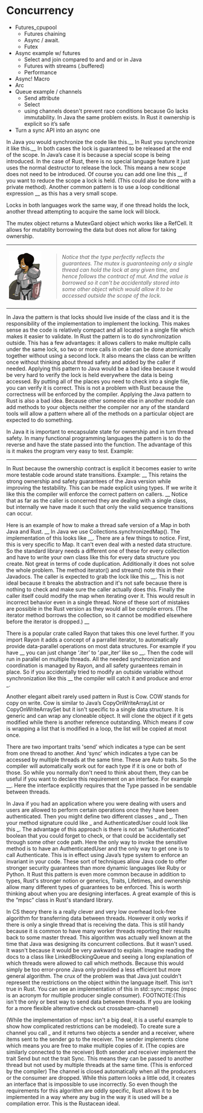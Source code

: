 # Concurrency

  * Futures_cpupool
    * Futures chaining
    * Async / await.
    * Futex
  * Async example w/ futures
    * Select and join compared to and and or in Java 
    * Futures with streams (.buffered)
    * Performance
  * Async! Macro
  * Arc
  * Queue example / channels
    * Send attribute
    * Select
    * using channels doesn't prevent race conditions because Go lacks immutability. In Java the same problem exists. In Rust it ownership is explicit so it’s safe
  * Turn a sync API into an async one

In Java you would synchronize the code like this.__ In Rust you synchronize it like this.__  In both cases the lock is guaranteed to be released at the end of the scope. In Java’s case it is because a special scope is being introduced. In the case of Rust, there is no special language feature it just uses the normal destructor to release the lock. This means a new scope does not need to be introduced. Of course you can add one line this __ if you want to reduce the scope a lock is held. (This could also be done with a private method). Another common pattern is to use a loop conditional expression __ as this has a very small scope.

Locks in both languages work the same way, if one thread holds the lock, another thread attempting to acquire the same lock will block. 

The mutex object returns a MutexGard object which works like a RefCell. It allows for mutablity borrowing the data but does not allow for taking ownership.

<table width="100%">
<tr>
<td> 

![Safety monitor](images/borrow.png)
</td>
<td width="80%">

> *Notice that the type perfectly reflects the guarantees. The mutex is guaranteeing only a single thread can hold the lock at any given time, and hence follows the contract of mut. And the value is borrowed so it can't be accidentally stored into some other object which would allow it to be accessed outside the scope of the lock.*
</td>
</tr>
</table>


In Java the pattern is that locks should live inside of the class and it is the responsibility of the implementation to implement the locking. This makes sense as the code is relatively compact and all located in a single file which makes it easier to validate. In Rust the pattern is to do synchronization outside. This has a few advantages: it allows callers to make multiple calls under the same lock, so two or more calls in order can be done atomically together without using a second lock. It also means the class can be written once without thinking about thread safety and added by the caller if needed. Applying this pattern to Java would be a bad idea because it would be very hard to verify the lock is held everywhere the data is being accessed. By putting all of the places you need to check into a single file, you can verify it is correct. This is not a problem with Rust because the correctness will be enforced by the compiler. Applying the Java pattern to Rust is also a bad idea. Because other someone else in another module can add methods to your objects neither the compiler nor any of the standard tools will allow a pattern where all of the methods on a particular object are expected to do something.


In Java it is important to encapsulate state for ownership and in turn thread safety. In many functional programming languages the pattern is to do the reverse and have the state passed into the function. The advantage of this is it makes the program very easy to test. Example:
___
In Rust because the ownership contract is explicit it becomes easier to write more testable code around state transitions. Example:
__
This retains the strong ownership and safety guarantees of the Java version while improving the testability.
This can be made explicit using types. If we write it like this the compiler will enforce the correct pattern on callers.
__
Notice that as far as the caller is concerned they are dealing with a single class, but internally we have made it such that only the valid sequence transitions can occur.


Here is an example of how to make a thread safe version of a Map in both Java and Rust. __ In Java we use Collections.synchronizedMap(). The implementation of this looks like __. There are a few things to notice. First, this is very specific to Map. It can't even deal with a nested data structure. So the standard library needs a different one of these for every collection and have to write your own class like this for every data structure you create. Not great in terms of code duplication. Additionally it does not solve the whole problem. The method iterator() and stream() note this in their Javadocs. The caller is expected to grab the lock like this __. This is not ideal because it breaks the abstraction and it's not safe because there is nothing to check and make sure the caller actually does this. Finally the caller itself could modify the map when iterating over it. This would result in incorrect behavior even in a single thread. None of these sort of mistakes are possible in the Rust version as they would all be compile errors. (The iterator method borrows the collection, so it cannot be modified elsewhere before the iterator is dropped.) __

There is a popular crate called Rayon that takes this one level further. If you import Rayon it adds a concept of a parrallel iterator, to automatically provide data-parallel operations on most data structures. For example if you have __ you can just change ‘.iter’ to ‘.par_iter’ like so __. Then the code will run in parallel on multiple threads. All the needed synchronization and coordination is managed by Rayon, and all safety guraentees remain in place. So if you accidentally tried to modify an outside variable without synchronization like this __ the compiler will catch it and produce and error _.

Another elegant albeit rarely used pattern in Rust is Cow. COW stands for copy on write. Cow is similar to Java’s CopyOnWriteArrayList or CopyOnWriteArraySet but it isn't specific to a single data structure. It is generic and can wrap any cloneable object. It will clone the object if it gets modified while there is another reference outstanding. Which means if cow is wrapping a list that is modified in a loop, the list will be copied at most once.


There are two important traits 'send’ which indicates a type can be sent from one thread to another. And ‘sync’ which indicates a type can be accessed by multiple threads at the same time. These are Auto traits. So the compiler will automatically work out for each type if it is one or both of those. So while you normally don't need to think about them, they can be useful if you want to declare this requirement on an interface. For example __. Here the interface explicitly requires that the Type passed in be sendable between threads.


In Java if you had an application where you were dealing with users and users are allowed to perform certain operations once they have been authenticated. Then you might define two different classes _ and _. Then your method signature could like _ and AuthenticatedUser could look like this _. The advantage of this approach is there is not an “isAuthenticated” boolean that you could forget to check, or that could be accidentally set through some other code path. Here the only way to invoke the sensitive method is to have an AuthenticatedUser and the only way to get one is to call Authenticate. This is in effect using Java’s type system to enforce an invariant in your code. These sort of techniques allow Java code to offer stronger security guarantees than more dynamic languages like Ruby or Python. It Rust this pattern is even more common because in addition to types, Rust's stronger notion or generics, Traits, Lifetimes, and ownership allow many different types of guarantees to be enforced. This is worth thinking about when you are designing interfaces. A great example of this is the “mpsc” class in Rust's standard library.

In CS theory there is a really clever and very low overhead lock-free algorithm for transferring data between threads. However it only works if there is only a single thread that is receiving the data. This is still handy because it is common to have many worker threads reporting their results back to some master thread. This algorithm was actually well known at the time that Java was designing its concurrent collections. But it wasn't used. It wasn't because it would be very awkward to explain. Imagine reading the docs to a class like LinkedBlockingQueue and seeing a long explanation of which threads were allowed to call which methods. Because this would simply be too error-prone Java only provided a less efficient but more general algorithm. The crux of the problem was that Java just couldn't represent the restrictions on the object within the language itself. This isn't true in Rust. You can see an implementation of this in std::sync::mpsc (mpsc is an acronym for multiple producer single consumer). FOOTNOTE:(This isn't the only or best way to send data between threads. If you are looking for a more flexible alternative check out crossbeam-channel)

(While the implementation of mpsc isn't a big deal, it is a useful example to show how complicated restrictions can be modeled). To create sure a channel you call _ and it returns two objects a sender and a receiver, where items sent to the sender go to the receiver. The sender implements clone which means you are free to make multiple copies of it. (The copies are similarly connected to the receiver) Both sender and receiver implement the trait Send but not the trait Sync. This means they can be passed to another thread but not used by multiple threads at the same time. (This is enforced by the compiler) The channel is closed automatically when all the producers or the consumer are dropped. While this pattern looks a little odd, it creates an interface that is impossible to use incorrectly. So even though the requirements for this algorithm are oddly specific, Rust allows it to be implemented in a way where any bug in the way it is used will be a compilation error. This is the Rustacean ideal. 